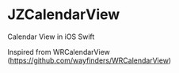 # JZCalendarView
Calendar View in iOS Swift

Inspired from WRCalendarView (https://github.com/wayfinders/WRCalendarView)
